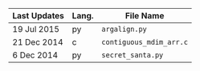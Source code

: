 Last Updates | Lang. | File Name
-------------|-------|------------
19 Jul 2015  | py    | `argalign.py`
21 Dec 2014  | c     | `contiguous_mdim_arr.c`
6 Dec 2014   | py    | `secret_santa.py`
